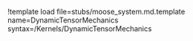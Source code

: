 !template load file=stubs/moose_system.md.template name=DynamicTensorMechanics syntax=/Kernels/DynamicTensorMechanics